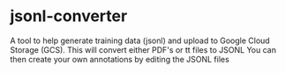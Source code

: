 # jsonl-converter
A tool to help generate training data (jsonl) and upload to Google Cloud Storage (GCS).
This will convert either PDF's or tt files to JSONL
You can then create your own annotations by editing the JSONL files
